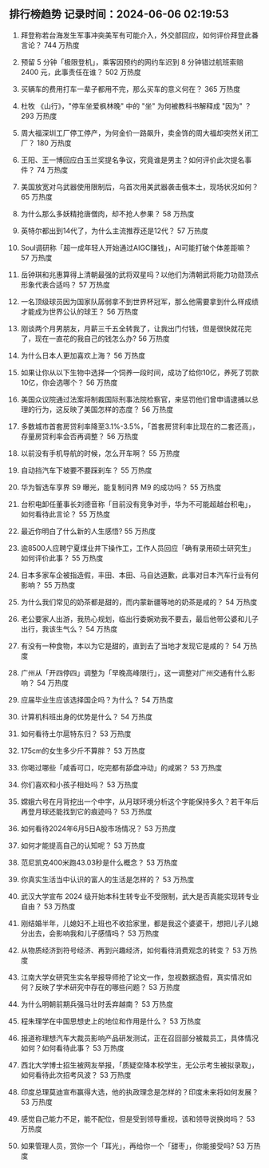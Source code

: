 
## 排行榜趋势 记录时间：2024-06-06 02:19:53
  
  1. 拜登称若台海发生军事冲突美军有可能介入，外交部回应，如何评价拜登此番言论？ 744 万热度
    
  2. 预留 5 分钟「极限登机」，乘客因预约的网约车迟到 8 分钟错过航班索赔 2400 元，此事责任在谁？ 502 万热度
    
  3. 买辆车的费用打车一辈子都用不完，那么买车的意义何在？ 365 万热度
    
  4. 杜牧 《山行》，"停车坐爱枫林晚" 中的 "坐" 为何被教科书解释成 "因为" ？ 293 万热度
    
  5. 周大福深圳工厂停工停产，为何金价一路飙升，卖金饰的周大福却突然关闭工厂？ 180 万热度
    
  6. 王阳、王一博回应白玉兰奖提名争议，究竟谁是男主？如何评价此次提名事件？ 74 万热度
    
  7. 美国放宽对乌武器使用限制后，乌首次用美武器袭击俄本土，现场状况如何？ 65 万热度
    
  8. 为什么那么多妖精抢唐僧肉，却不抢人参果？ 58 万热度
    
  9. 英特尔都出到14代了，为什么主流推荐还是12代？ 57 万热度
    
  10. Soul调研称「超一成年轻人开始通过AIGC赚钱」，AI可能打破个体差距嘛？ 57 万热度
    
  11. 岳钟琪和兆惠算得上清朝最强的武将双星吗？以他们为清朝武将能力功勋顶点形象代表合适吗？ 57 万热度
    
  12. 一名顶级球员因为国家队孱弱拿不到世界杯冠军，那么他需要拿到什么样成绩才能成为世界公认的球王？ 56 万热度
    
  13. 刚谈两个月男朋友，月薪三千五全转我了，让我出门付钱，但是很快就花完了，现在一直花的我自己的钱怎么办? 56 万热度
    
  14. 为什么日本人更加喜欢上海？ 56 万热度
    
  15. 如果让你从以下生物中选择一个饲养一段时间，成功了给你10亿，养死了罚款10亿，你会选哪个？ 56 万热度
    
  16. 美国众议院通过法案将制裁国际刑事法院检察官，来惩罚他们曾申请逮捕以总理的行为，这反映了美国怎样的态度？ 56 万热度
    
  17. 多数城市首套房贷利率降至3.1%-3.5%，「首套房贷利率比现在的二套还高」，存量房贷利率会否再调整？ 56 万热度
    
  18. 以前没有手机导航的时候，怎么开车啊？ 55 万热度
    
  19. 自动挡汽车下坡要不要踩刹车？ 55 万热度
    
  20. 华为智选车享界 S9 曝光，能复制问界 M9 的成功吗？ 55 万热度
    
  21. 台积电卸任董事长刘德音称「目前没有竞争对手，华为不可能超越台积电」，如何看待此言论？ 55 万热度
    
  22. 最近你明白了什么新的人生感悟? 55 万热度
    
  23. 逾8500人应聘宁夏煤业井下操作工，工作人员回应「确有录用硕士研究生」如何评价此事？ 55 万热度
    
  24. 日本多家车企被指造假，丰田、本田、马自达道歉，此事对日本汽车行业有何影响？ 55 万热度
    
  25. 为什么我们常见的奶茶都是甜的，而内蒙新疆等地的奶茶是咸的？ 54 万热度
    
  26. 老公要家人出游，我热心规划，临出行委婉劝我不要去，最后他带公婆和儿子出行，我该生气么？ 54 万热度
    
  27. 有没有一种食物，本以为它是甜的，直到去了当地才发现它是咸的？ 54 万热度
    
  28. 广州从「开四停四」调整为「早晚高峰限行」，这一调整对广州交通有什么影响？ 54 万热度
    
  29. 应届毕业生应该选择国企吗？为什么？ 54 万热度
    
  30. 计算机科班出身的优势是什么？ 54 万热度
    
  31. 如何看待土尔扈特东归？ 53 万热度
    
  32. 175cm的女生多少斤不算胖？ 53 万热度
    
  33. 你喝过哪些「咸香可口，吃完都有舔盘冲动」的咸粥？ 53 万热度
    
  34. 你们喜欢和小孩子相处吗？ 53 万热度
    
  35. 嫦娥六号在月背挖出一个中字，从月球环境分析这个字能保持多久？若干年后再登月球还能找到它的痕迹吗？ 53 万热度
    
  36. 如何看待2024年6月5日A股市场情况？ 53 万热度
    
  37. 如何才能提高自己的认知呢？ 53 万热度
    
  38. 范尼凯克400米跑43.03秒是什么概念？ 53 万热度
    
  39. 你真实生活当中认识的富人的生活是怎样的？ 53 万热度
    
  40. 武汉大学宣布 2024 级开始本科生转专业不受限制，武大是否真能实现转专业自由？ 53 万热度
    
  41. 刚结婚半年，儿媳妇不上班也不收拾家里，都是我这个婆婆干，想把儿子儿媳分出去，会影响我和儿子感情吗？ 53 万热度
    
  42. 从物质经济到符号经济、再到兴趣经济，如何看待消费观念的转变？ 53 万热度
    
  43. 江南大学女研究生实名举报导师抢了论文一作，忽视数据造假，真实情况如何？反映了学术研究中存在的哪些问题？ 53 万热度
    
  44. 为什么明朝前期兵强马壮时丢弃越南？ 53 万热度
    
  45. 程朱理学在中国思想史上的地位和作用是什么？ 53 万热度
    
  46. 报道称理想汽车大裁员影响产品研发测试，正在召回部分被裁员工，具体情况如何？如何看待此事？ 53 万热度
    
  47. 西北大学博士招生被网友举报，「质疑空降本校学生，无公示考生被拟录取」，如何看待此次招考风波？ 53 万热度
    
  48. 印度总理莫迪宣布赢得大选，他的执政理念是怎样的？印度未来将如何发展？ 53 万热度
    
  49. 感觉自己能力不足，能不配位，但是受到领导重视，该和领导说换岗吗？ 53 万热度
    
  50. 如果管理人员，赏你一个「耳光」，再给你一个「甜枣」，你能接受吗? 53 万热度
    